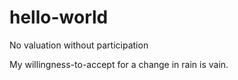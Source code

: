 # hello-world
No valuation without participation

My willingness-to-accept for a change in rain is vain.

